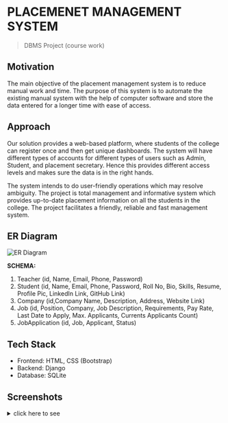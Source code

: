 # PLACEMENET MANAGEMENT SYSTEM

> DBMS Project (course work)

## Motivation
The main objective of the placement management system is to reduce manual work and time. The purpose of this system is to automate the existing manual system with the help of computer software and store the data entered for a longer time with ease of access. 

## Approach
Our solution provides a web-based platform, where students of the college can register once and then get unique dashboards. The system will have different types of accounts for different types of users such as Admin, Student, and placement secretary. Hence this provides different access levels and makes sure the data is in the right hands. 

The system intends to do user-friendly operations which may resolve ambiguity. The project is total management and informative system which provides up-to-date placement information on all the students in the college. The project facilitates a friendly, reliable and fast management system.

## ER Diagram
![ER Diagram](https://github.com/Greeshma2903/placement-management-project/assets/70336930/6c094e12-f203-474e-b805-3becae943e47)

**SCHEMA:**
1. Teacher (id, Name, Email, Phone, Password)
2. Student (id, Name, Email, Phone, Password, Roll No, Bio, Skills, Resume,  Profile Pic, LinkedIn Link, GitHub Link)
3. Company (id,Company Name, Description, Address, Website Link)
4. Job (id, Position, Company, Job Description, Requirements, Pay Rate, Last Date to Apply, Max. Applicants, Currents Applicants Count)
5. JobApplication (id, Job, Applicant, Status)


## Tech Stack
- Frontend: HTML, CSS (Bootstrap)
- Backend: Django
- Database: SQLite

## Screenshots

<details>
  <summary>click here to see</summary>


![login screen](https://github.com/Greeshma2903/placement-management-project/assets/70336930/5363c0d4-aa7f-4916-8985-23200f997ca0)
![companies list](https://github.com/Greeshma2903/placement-management-project/assets/70336930/24ca3e14-135b-4ba1-888f-41d0f1792b99)
![student login](https://github.com/Greeshma2903/placement-management-project/assets/70336930/77f6d1e6-5919-4ed0-9d7f-555769d70281)
![placement officer login](https://github.com/Greeshma2903/placement-management-project/assets/70336930/1d3e12c2-8cc2-4628-9f34-1cadf4537f4d)
![job listing](https://github.com/Greeshma2903/placement-management-project/assets/70336930/e7118236-b5de-420a-af11-339f9273e82c)
![uploading details of students](https://github.com/Greeshma2903/placement-management-project/assets/70336930/6a007295-d4e3-4067-ade9-9d41fed16310)
</details>
